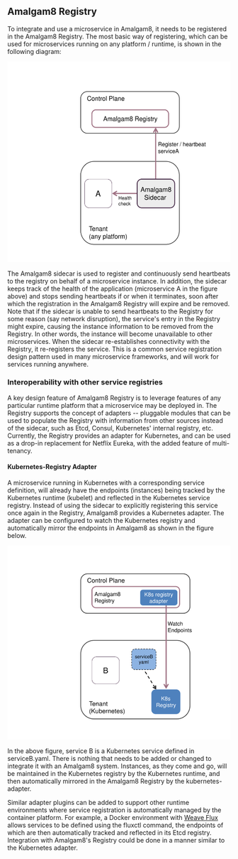 ## Amalgam8 Registry <a id="registry-root"></a>

To integrate and use a microservice in Amalgam8, it needs to be registered
in the Amalgam8 Registry.  The most basic way of registering, which can be
used for microservices running on any platform / runtime, is shown in the
following diagram:

![basic registration](figures/amalgam8-service-registration.svg)

The Amalgam8 sidecar is used to register and continuously send heartbeats
to the registry on behalf of a microservice instance. In addition, the
sidecar keeps track of the health of the application (microservice A in the
figure above) and stops sending heartbeats if or when it terminates, soon
after which the registration in the Amalgam8 Registry will expire and be
removed.  Note that if the sidecar is unable to send heartbeats to the
Registry for some reason (say network disruption), the service's entry in
the Registry might expire, causing the instance information to be removed
from the Registry. In other words, the instance will become unavailable to
other microservices. When the sidecar re-establishes connectivity with the
Registry, it re-registers the service.  This is a common service
registration design pattern used in many microservice frameworks, and will
work for services running anywhere.

### Interoperability with other service registries <a id="interoperability"></a>

A key design feature of Amalgam8 Registry is to leverage features of any
particular runtime platform that a microservice may be deployed in.  The
Registry supports the concept of adapters -- pluggable modules that can be
used to populate the Registry with information from other sources instead
of the sidecar, such as Etcd, Consul, Kubernetes' internal registry,
etc. Currently, the Registry provides an adapter for Kubernetes, and can be
used as a drop-in replacement for Netflix Eureka, with the added feature of
multi-tenancy.

#### Kubernetes-Registry Adapter <a id="k8s_adapter"></a>

A microservice running in Kubernetes with a corresponding service
definition, will already have the endpoints (instances) being tracked by
the Kubernetes runtime (kubelet) and reflected in the Kubernetes service
registry. Instead of using the sidecar to explicitly registering this
service once again in the Registry, Amalgam8 provides a Kubernetes
adapter. The adapter can be configured to watch the Kubernetes registry and
automatically mirror the endpoints in Amalgam8 as shown in the figure
below.

![k8s adapter](figures/amalgam8-registry-k8s-adapter.svg)

In the above figure, service B is a Kubernetes service defined in
serviceB.yaml. There is nothing that needs to be added or changed to
integrate it with an Amalgam8 system. Instances, as they come and go, will
be maintained in the Kubernetes registry by the Kubernetes runtime, and
then automatically mirrored in the Amalgam8 Registry by the
kubernetes-adapter.

Similar adapter plugins can be added to support other runtime environments
where service registration is automatically managed by the container
platform.  For example, a Docker environment with
[Weave Flux](http://weaveworks.github.io/flux/) allows services to be
defined using the fluxctl command, the endpoints of which are then
automatically tracked and reflected in its Etcd registry. Integration with
Amalgam8's Registry could be done in a manner similar to the Kubernetes
adapter.

